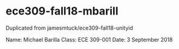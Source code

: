 # ece309-fall18-mbarill
Duplicated from jamesmtuck/ece309-fall18-unityid

Name: Michael Barilla
Class: ECE 309-001
Date: 3 September 2018
